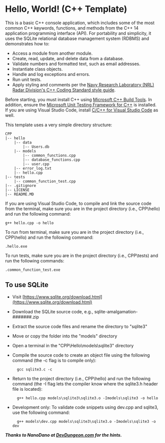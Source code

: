 # Hello, World! (C++ Template)

This is a basic C++ console application, which includes some of the most common C++ keywords, functions, and methods from the C++ 14 application programming interface (API). For portability and simplicity, it uses the SQLite relational database management system (RDBMS) and demonstrates how to:

- Access a module from another module.
- Create, read, update, and delete data from a database.
- Validate numbers and formatted text, such as email addresses.
- Instantiate class objects.
- Handle and log exceptions and errors.
- Run unit tests.
- Apply styling and comments per the [Navy Research Laboratory (NRL) Radar Division's C++ Coding Standard style guide](https://apps.dtic.mil/dtic/tr/fulltext/u2/a640901.pdf).

Before starting, you must install C++ using [Microsoft C++ Build Tools](https://visualstudio.microsoft.com/visual-cpp-build-tools/). In addition, ensure the [Microsoft Unit Testing Framework for C++](https://docs.microsoft.com/en-us/visualstudio/test/writing-unit-tests-for-c-cpp?view=vs-2019) is installed. If you are using Visual Studio Code, install [C/C++ for Visual Studio Code](https://marketplace.visualstudio.com/items?itemName=ms-vscode.cpptools) as well.

This template uses a very simple directory structure:

    CPP
    |-- hello
        |-- data
            |-- Users.db
        |-- models
            |-- common_functions.cpp
            |-- database_functions.cpp
            |-- user.cpp
        |-- error_log.txt
        |-- hello.cpp
    |-- tests
        |-- common_function_test.cpp
    |-- .gitignore
    |-- LICENSE
    |-- README.MD

If you are using Visual Studio Code, to compile and link the source code from the terminal, make sure you are in the project directory (i.e., CPP\hello) and run the following command:

    g++ hello.cpp -o hello

To run from terminal, make sure you are in the project directory (i.e., CPP\hello) and run the following command:

    .hello.exe

To run tests, make sure you are in the project directory  (i.e., CPP\tests) and run the following commands:

    .common_function_test.exe

## To use SQLite

- Visit [https://www.sqlite.org/download.html](https://www.sqlite.org/download.html)
- Download the SQLite source code, e.g., sqlite-amalgamation-#######.zip
- Extract the source code files and rename the directory to "sqlite3"
- Move or copy the folder into the "models" directory
- Open a terminal in the "CPP\Hello\models\sqlite3" directory
- Compile the source code to create an object file using the following command (the -c flag is to compile only):

        gcc sqlite3.c -c

- Return to the project directory (i.e., CPP\hello) and run the following command (the -I flag lets the compiler know where the sqlite3.h header file is located):

        g++ hello.cpp models\sqlite3\sqlite3.o -Imodels\sqlite3 -o hello

- Development only: To validate code snippets using dev.cpp and sqlite3, use the following command:

        g++ models\dev.cpp models\sqlite3\sqlite3.o -Imodels\sqlite3 -o dev

***Thanks to NanoDano at [DevDungeon.com](https://www.devdungeon.com/content/compiling-sqlite3-c) for the hints.***
